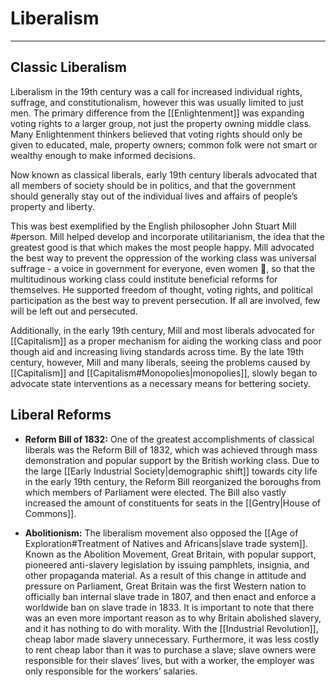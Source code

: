 # Liberalism
---

## Classic Liberalism
Liberalism in the 19th century was a call for increased individual rights, suffrage, and constitutionalism, however this was usually limited to just men. The primary difference from the [[Enlightenment]] was expanding voting rights to a larger group, not just the property owning middle class. Many Enlightenment thinkers believed that voting rights should only be given to educated, male, property owners; common folk were not smart or wealthy enough to make informed decisions.

Now known as classical liberals, early 19th century liberals advocated that all members of society should be in politics, and that the government should generally stay out of the individual lives and affairs of people’s property and liberty.

This was best exemplified by the English philosopher John Stuart Mill #person. Mill helped develop and incorporate utilitarianism, the idea that the greatest good is that which makes the most people happy. Mill advocated the best way to prevent the oppression of the working class was universal suffrage - a voice in government for everyone, even women 🤮, so that the multitudinous working class could institute beneficial reforms for themselves. He supported freedom of thought, voting rights, and political participation as the best way to prevent persecution. If all are involved, few will be left out and persecuted.

Additionally, in the early 19th century, Mill and most liberals advocated for [[Capitalism]] as a proper mechanism for aiding the working class and poor though aid and increasing living standards across time. By the late 19th century, however, Mill and many liberals, seeing the problems caused by [[Capitalism]] and [[Capitalism#Monopolies|monopolies]], slowly began to advocate state interventions as a necessary means for bettering society.

## Liberal Reforms
- **Reform Bill of 1832:** One of the greatest accomplishments of classical liberals was the Reform Bill of 1832, which was achieved through mass demonstration and popular support by the British working class. Due to the large [[Early Industrial Society|demographic shift]] towards city life in the early 19th century, the Reform Bill reorganized the boroughs from which members of Parliament were elected. The Bill also vastly increased the amount of constituents for seats in the [[Gentry|House of Commons]].

- **Abolitionism:** The liberalism movement also opposed the [[Age of Exploration#Treatment of Natives and Africans|slave trade system]]. Known as the Abolition Movement, Great Britain, with popular support, pioneered anti-slavery legislation by issuing pamphlets, insignia, and other propaganda material. As a result of this change in attitude and pressure on Parliament, Great Britain was the first Western nation to officially ban internal slave trade in 1807, and then enact and enforce a worldwide ban on slave trade in 1833. It is important to note that there was an even more important reason as to why Britain abolished slavery, and it has nothing to do with morality. With the [[Industrial Revolution]], cheap labor made slavery unnecessary. Furthermore, it was less costly to rent cheap labor than it was to purchase a slave; slave owners were responsible for their slaves’ lives, but with a worker, the employer was only responsible for the workers’ salaries.